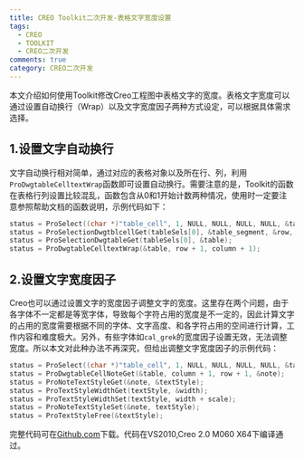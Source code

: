 ```yaml
---
title: CREO Toolkit二次开发-表格文字宽度设置
tags:
  - CREO
  - TOOLKIT
  - CREO二次开发
comments: true
category: CREO二次开发
---
```


本文介绍如何使用Toolkit修改Creo工程图中表格文字的宽度。表格文字宽度可以通过设置自动换行（Wrap）以及文字宽度因子两种方式设定，可以根据具体需求选择。

## 1.设置文字自动换行

文字自动换行相对简单，通过对应的表格对象以及所在行、列，利用`ProDwgtableCelltextWrap`函数即可设置自动换行。需要注意的是，Toolkit的函数在表格行列设置比较混乱，函数包含从0和1开始计数两种情况，使用时一定要注意参照帮助文档的函数说明，示例代码如下：

```c
status = ProSelect((char *)"table_cell", 1, NULL, NULL, NULL, NULL, &tableSels, &size);
status = ProSelectionDwgtblcellGet(tableSels[0], &table_segment, &row, &column);
status = ProSelectionDwgtableGet(tableSels[0], &table);
status = ProDwgtableCelltextWrap(&table, row + 1, column + 1);
```

## 2.设置文字宽度因子

Creo也可以通过设置文字的宽度因子调整文字的宽度。这里存在两个问题，由于各字体不一定都是等宽字体，导致每个字符占用的宽度是不一定的，因此计算文字的占用的宽度需要根据不同的字体、文字高度、和各字符占用的空间进行计算，工作内容和难度极大。另外，有些字体如`cal_grek`的宽度因子设置无效，无法调整宽度。所以本文对此种办法不再深究，但给出调整文字宽度因子的示例代码：


```c
status = ProSelect((char *)"table_cell", 1, NULL, NULL, NULL, NULL, &tableSels, &size);
status = ProDwgtableCellNoteGet(&table, column + 1, row + 1, &note);
status = ProNoteTextStyleGet(&note, &textStyle);
status = ProTextStyleWidthGet(textStyle, &width);
status = ProTextStyleWidthSet(textStyle, width + scale);
status = ProNoteTextStyleSet(&note, textStyle);
status = ProTextStyleFree(&textStyle);
```

完整代码可在<a href="https://github.com/slacker-HD/creo_toolkit" target="_blank">Github.com</a>下载。代码在VS2010,Creo 2.0 M060 X64下编译通过。
